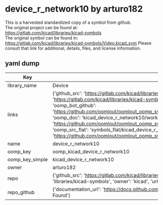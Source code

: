 # device_r_network10 by arturo182  
This is a harvested standardized copy of a symbol from github.  
The original project can be found at:  
https://gitlab.com/kicad/libraries/kicad-symbols  
The original symbol can be found in:
https://gitlab.com/kicad/libraries/kicad-symbols/Video.kicad_sym
Please consult that link for additional, details, files, and license information.  
## yaml dump  
| Key | Value |  
| --- | --- |  
| library_name | Device |  
| links | {'github_src': 'https://gitlab.com/kicad/libraries/kicad-symbols/Video.kicad_sym', 'github_src_repo': 'https://gitlab.com/kicad/libraries/kicad-symbols', 'oomp_bot': 'kicad_device_r_network10/working', 'oomp_bot_github': 'https://github.com/oomlout/oomlout_oomp_symbol_bot/tree/main/kicad_device_r_network10/working', 'oomp_doc': 'kicad_device_r_network10/working', 'oomp_doc_github': 'https://github.com/oomlout/oomlout_oomp_symbol_doc/tree/main/kicad_device_r_network10/working', 'oomp_src_flat': 'symbols_flat/kicad_device_r_network10/working', 'oomp_src_flat_github': 'https://github.com/oomlout/oomlout_oomp_symbol_src/tree/main/kicad_device_r_network10/working'} |  
| name | device_r_network10 |  
| oomp_key | oomp_kicad_device_r_network10 |  
| oomp_key_simple | kicad_device_r_network10 |  
| owner | arturo182 |  
| repo | {'github_src': 'https://gitlab.com/kicad/libraries/kicad-symbols/Video.kicad_sym', 'name': 'libraries/kicad-symbols', 'owner': 'kicad', 'url': 'https://gitlab.com/kicad/libraries/kicad-symbols'} |  
| repo_github | {'documentation_url': 'https://docs.github.com/rest/repos/repos#get-a-repository', 'message': 'Not Found'} |  

